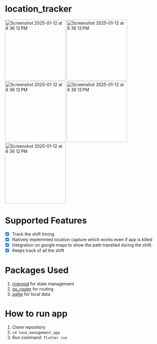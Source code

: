 # location_tracker

<img width="200" alt="Screenshot 2025-01-12 at 6 36 12 PM"  src="https://github.com/user-attachments/assets/1cbb9b1d-5a03-40ec-b1c6-93111827e32d"/>
<img width="200" alt="Screenshot 2025-01-12 at 6 36 12 PM"  src="https://github.com/user-attachments/assets/83f94942-50f2-4858-bd5b-fc2db6414da6"/>
<img width="200" alt="Screenshot 2025-01-12 at 6 36 12 PM"  src="https://github.com/user-attachments/assets/d24a09d1-4dbb-4b19-86a9-884be73f77ba"/>
<img width="200" alt="Screenshot 2025-01-12 at 6 36 12 PM"  src="https://github.com/user-attachments/assets/c96c0d04-7586-49e5-b7cd-dfde34fe9ace"/>
<img width="200" alt="Screenshot 2025-01-12 at 6 36 12 PM"  src="https://github.com/user-attachments/assets/ed1e684b-19da-4e40-8258-79e0d77fd1cf"/>

# Supported Features
- [x] Track the shift timing
- [x] Natively implemnted location capture which works even if app is killed
- [x] Integration on google maps to show the path travelled during the shift.
- [x] Keeps track of all the shift

# Packages Used
 1. [riverpod](https://pub.dev/packages/riverpod) for state management
 2. [go_router](https://pub.dev/packages/go_router) for routing
 3. [sqlite](https://pub.dev/packages/sqflite) for local data

# How to run app
1. Clone repository
2. ```cd task_management_app```
3. Run command: ```flutter run```
